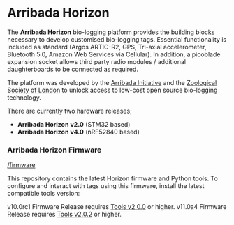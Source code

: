 ﻿# Arribada Horizon

The **Arribada Horizon** bio-logging platform provides the building blocks necessary to develop customised bio-logging tags. Essential functionality is included as standard (Argos ARTIC-R2, GPS, Tri-axial accelerometer, Bluetooth 5.0, Amazon Web Services via Cellular). In addition, a picoblade expansion socket allows third party radio modules / additional daughterboards to be connected as required.

The platform was developed by the [Arribada Initiative](http://arribada.org) and the [Zoological Society of London](https://www.zsl.org/conservation/how-we-work/conservation-technology) to unlock access to low-cost open source bio-logging technology.

There are currently two hardware releases;

- **Arribada Horizon v2.0** (STM32 based)
- **Arribada Horizon v4.0** (nRF52840 based)

### Arribada Horizon Firmware ###

[/firmware](https://github.com/arribada/horizon/tree/master/firmware)

This repository contains the latest Horizon firmware and Python tools. To configure and interact with tags using this firmware, install the latest compatible tools version:

v10.0rc1 Firmware Release requires [Tools v2.0.0](https://github.com/arribada/horizon/tree/master/tools/arribada_tools) or higher.
v11.0a4 Firmware Release requires [Tools v2.0.2](https://github.com/arribada/horizon/blob/master/firmware/v4_11_0a4/arribada_tools-2.0.2.zip) or higher.
